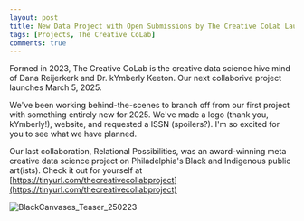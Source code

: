 ```yaml
---
layout: post
title: New Data Project with Open Submissions by The Creative CoLab Launches March 5th
tags: [Projects, The Creative CoLab]
comments: true
---
```


Formed in 2023, The Creative CoLab is the creative data science hive mind of Dana Reijerkerk and Dr. kYmberly Keeton. Our next collaborive project launches March 5, 2025. 

We've been working behind-the-scenes to branch off from our first project with something entirely new for 2025. We've made a logo (thank you, kYmberly!), website, and requested a ISSN (spoilers?). I'm so excited for you to see what we have planned. 

Our last collaboration, Relational Possibilities, was an award-winning meta creative data science project on Philadelphia's Black and Indigenous public art(ists). Check it out for yourself at [https://tinyurl.com/thecreativecollabproject](https://tinyurl.com/thecreativecollabproject)

![BlackCanvases_Teaser_250223](https://github.com/user-attachments/assets/789c5321-bf89-4283-831b-fefdedf62d52)
